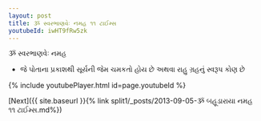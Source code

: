 ```yaml
---
layout: post
title: ૐ સ્વરભાણવેઃ નમહ ૧૧ ટાઈમ્સ
youtubeId: iwHT9fRw5zk
---
```

 
 
 ૐ સ્વરભાણવેઃ નમહ  
 
 -  જે પોતાના પ્રકાશથી સૂર્યની જેમ ચમકતો હોય છે અથવા રાહુ ગ્રહનું સ્વરૂપ કોણ છે 
 
  
 
  
 
 
 
 
 
 


{% include youtubePlayer.html id=page.youtubeId %}
 
[Next]({{ site.baseurl }}{% link  split1/_posts/2013-09-05-ૐ બહૂડારાયા નમહ ૧૧ ટાઈમ્સ.md%})
 
